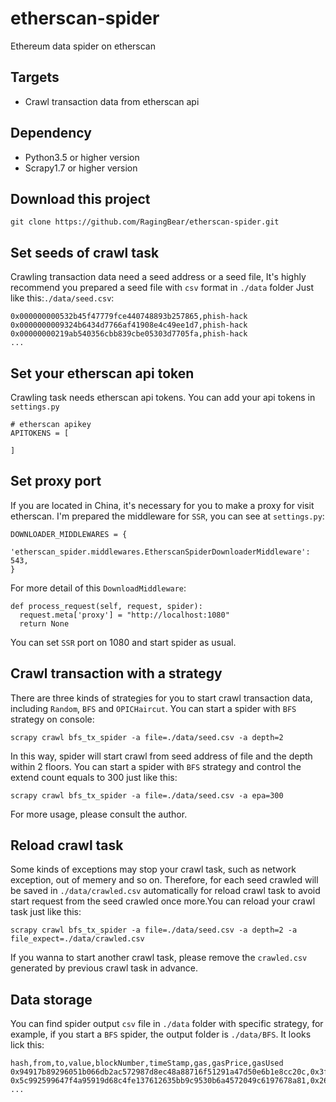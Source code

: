 # etherscan-spider
Ethereum data spider on etherscan

## Targets

- Crawl transaction data from etherscan api

## Dependency
- Python3.5 or higher version
- Scrapy1.7 or higher version

## Download this project
```
git clone https://github.com/RagingBear/etherscan-spider.git
```

## Set seeds of crawl task
Crawling transaction data need a seed address or a seed file, 
It's highly recommend you prepared a seed file with `csv` format in `./data` folder
Just like this:`./data/seed.csv`:
```
0x000000000532b45f47779fce440748893b257865,phish-hack
0x0000000009324b6434d7766af41908e4c49ee1d7,phish-hack
0x00000000219ab540356cbb839cbe05303d7705fa,phish-hack
...
```

## Set your etherscan api token
Crawling task needs etherscan api tokens. 
You can add your api tokens in `settings.py`
```
# etherscan apikey
APITOKENS = [
  
]
```

## Set proxy port
If you are located in China, it's necessary for you to make a proxy for visit etherscan.
I'm prepared the middleware for `SSR`, you can see at `settings.py`:
```
DOWNLOADER_MIDDLEWARES = {
    'etherscan_spider.middlewares.EtherscanSpiderDownloaderMiddleware': 543,
}
```
For more detail of this `DownloadMiddleware`:
```    
def process_request(self, request, spider):
  request.meta['proxy'] = "http://localhost:1080"
  return None
```
You can set `SSR` port on 1080 and start spider as usual.

## Crawl transaction with a strategy
There are three kinds of strategies for you to start crawl transaction data,
including  `Random`, `BFS` and `OPICHaircut`.
You can start a spider with `BFS` strategy on console:
```
scrapy crawl bfs_tx_spider -a file=./data/seed.csv -a depth=2
```
In this way, spider will start crawl from seed address of file and the depth within 2 floors.
You can start a spider with `BFS` strategy and control the extend count equals to 300 just like this:
```
scrapy crawl bfs_tx_spider -a file=./data/seed.csv -a epa=300
```
For more usage, please consult the author.

## Reload crawl task
Some kinds of exceptions may stop your crawl task, such as network exception, out of memery and so on.
Therefore, for each seed crawled will be saved in `./data/crawled.csv` automatically for reload crawl task to avoid
start request from the seed crawled once more.You can reload your crawl task just like this:
```
scrapy crawl bfs_tx_spider -a file=./data/seed.csv -a depth=2 -a file_expect=./data/crawled.csv
```
If you wanna to start another crawl task, please remove the `crawled.csv` generated by previous crawl task in advance.

## Data storage
You can find spider output `csv` file in `./data` folder with specific strategy, for example, if you start a `BFS` spider, the output folder is `./data/BFS`.
It looks lick this:
```
hash,from,to,value,blockNumber,timeStamp,gas,gasPrice,gasUsed
0x94917b89296051b066db2ac572987d8ec48a88716f51291a47d50e6b1e8cc20c,0x3f5ce5fbfe3e9af3971dd833d26ba9b5c936f0be,0x0a0ba956038d4a66002d612648332b9c4ab7646c,500000000000000000,6026742,1532511199,21000,60000000000,21000
0x5c992599647f4a95919d68c4fe137612635bb9c9530b6a4572049c6197678a81,0x26b315a3dd31f4002df033b5e493c05cdbd9d36c,0x0a0ba956038d4a66002d612648332b9c4ab7646c,950209050000000000,6030488,1532565565,21000,2000000000,21000
...
```
